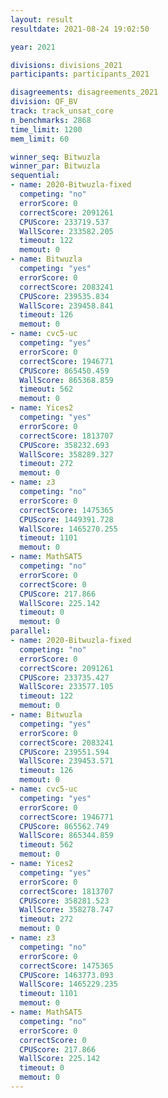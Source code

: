 ```yaml
---
layout: result
resultdate: 2021-08-24 19:02:50

year: 2021

divisions: divisions_2021
participants: participants_2021

disagreements: disagreements_2021
division: QF_BV
track: track_unsat_core
n_benchmarks: 2868
time_limit: 1200
mem_limit: 60

winner_seq: Bitwuzla
winner_par: Bitwuzla
sequential:
- name: 2020-Bitwuzla-fixed
  competing: "no"
  errorScore: 0
  correctScore: 2091261
  CPUScore: 233719.537
  WallScore: 233582.205
  timeout: 122
  memout: 0
- name: Bitwuzla
  competing: "yes"
  errorScore: 0
  correctScore: 2083241
  CPUScore: 239535.834
  WallScore: 239458.841
  timeout: 126
  memout: 0
- name: cvc5-uc
  competing: "yes"
  errorScore: 0
  correctScore: 1946771
  CPUScore: 865450.459
  WallScore: 865368.859
  timeout: 562
  memout: 0
- name: Yices2
  competing: "yes"
  errorScore: 0
  correctScore: 1813707
  CPUScore: 358232.693
  WallScore: 358289.327
  timeout: 272
  memout: 0
- name: z3
  competing: "no"
  errorScore: 0
  correctScore: 1475365
  CPUScore: 1449391.728
  WallScore: 1465270.255
  timeout: 1101
  memout: 0
- name: MathSAT5
  competing: "no"
  errorScore: 0
  correctScore: 0
  CPUScore: 217.866
  WallScore: 225.142
  timeout: 0
  memout: 0
parallel:
- name: 2020-Bitwuzla-fixed
  competing: "no"
  errorScore: 0
  correctScore: 2091261
  CPUScore: 233735.427
  WallScore: 233577.105
  timeout: 122
  memout: 0
- name: Bitwuzla
  competing: "yes"
  errorScore: 0
  correctScore: 2083241
  CPUScore: 239551.594
  WallScore: 239453.571
  timeout: 126
  memout: 0
- name: cvc5-uc
  competing: "yes"
  errorScore: 0
  correctScore: 1946771
  CPUScore: 865562.749
  WallScore: 865344.859
  timeout: 562
  memout: 0
- name: Yices2
  competing: "yes"
  errorScore: 0
  correctScore: 1813707
  CPUScore: 358281.523
  WallScore: 358278.747
  timeout: 272
  memout: 0
- name: z3
  competing: "no"
  errorScore: 0
  correctScore: 1475365
  CPUScore: 1463773.093
  WallScore: 1465229.235
  timeout: 1101
  memout: 0
- name: MathSAT5
  competing: "no"
  errorScore: 0
  correctScore: 0
  CPUScore: 217.866
  WallScore: 225.142
  timeout: 0
  memout: 0
---
```

